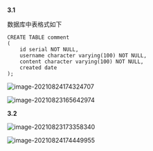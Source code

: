 **3.1**

数据库中表格式如下

```
CREATE TABLE comment
(
    id serial NOT NULL,
    username character varying(100) NOT NULL,
    content character varying(100) NOT NULL,
    created date
);
```

![image-20210824174324707](C:\Users\25328\AppData\Roaming\Typora\typora-user-images\image-20210824174324707.png)

![image-20210823165642974](C:\Users\25328\AppData\Roaming\Typora\typora-user-images\image-20210823165642974.png)

**3.2**

![image-20210823173358340](C:\Users\25328\AppData\Roaming\Typora\typora-user-images\image-20210823173358340.png)

![image-20210824174449955](C:\Users\25328\AppData\Roaming\Typora\typora-user-images\image-20210824174449955.png)

